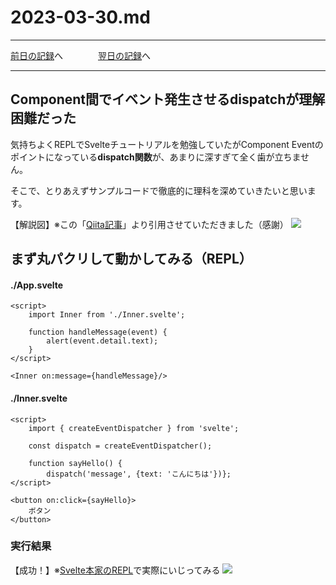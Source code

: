 # 2023-03-30.md


---
[前日の記録](https://github.com/yuasys/chatty-journal/blob/main/2023/03/2023-03-29.md)へ&emsp;&emsp;&emsp;&emsp;[翌日の記録](https://github.com/yuasys/chatty-journal/blob/main/2023/03/2023-03-31.md)へ

---

## Component間でイベント発生させるdispatchが理解困難だった

気持ちよくREPLでSvelteチュートリアルを勉強していたがComponent Eventのポイントになっている**dispatch関数**が、あまりに深すぎて全く歯が立ちません。

そこで、とりあえずサンプルコードで徹底的に理科を深めていきたいと思います。

【解説図】※この「[Qiita記事](https://qiita.com/sho_U/items/2d52590bd7973fbec671)」より引用させていただきました（感謝）
![](https://i.imgur.com/Z9ew8gy.png)

## まず丸パクリして動かしてみる（REPL）

#### ./App.svelte

```html=
<script>
    import Inner from './Inner.svelte';
    
    function handleMessage(event) {
        alert(event.detail.text);
    }
</script>

<Inner on:message={handleMessage}/>
```

#### ./Inner.svelte

```html=
<script>
    import { createEventDispatcher } from 'svelte';
    
    const dispatch = createEventDispatcher();
    
    function sayHello() {
        dispatch('message', {text: 'こんにちは'})};
</script>

<button on:click={sayHello}>
	ボタン
</button>
```
### 実行結果

【成功！】※[Svelte本家のREPL](https://svelte.dev/repl/1495ba94360b445d895feab08866796b?version=3.58.0)で実際にいじってみる
![](https://i.imgur.com/ppmHB5h.png)
